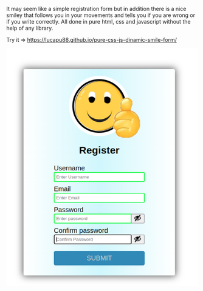 It may seem like a simple registration form but in addition there is a nice smiley that follows you in your movements and tells you if you are wrong or if you write correctly.
All done in pure html, css and javascript without the help of any library.

Try it => https://lucapu88.github.io/pure-css-js-dinamic-smile-form/

<p align="center"><img src="img/copertina.png" alt="preview" /></p>
